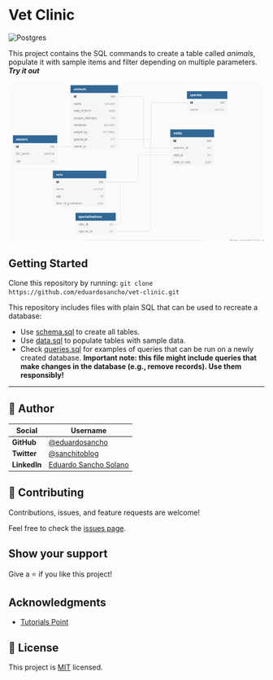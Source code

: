 # Vet Clinic

![Postgres](https://img.shields.io/badge/postgres-%23316192.svg?style=for-the-badge&logo=postgresql&logoColor=white)

This project contains the SQL commands to create a table called *animals*, populate it with sample items and filter depending on multiple parameters.
___Try it out___

![ER diagram](screenshots/vet_clinic.png)

## Getting Started

Clone this repository by running: 
`git clone https://github.com/eduardosancho/vet-clinic.git`

This repository includes files with plain SQL that can be used to recreate a database:

- Use [schema.sql](./schema.sql) to create all tables.
- Use [data.sql](./data.sql) to populate tables with sample data.
- Check [queries.sql](./queries.sql) for examples of queries that can be run on a newly created database. **Important note: this file might include queries that make changes in the database (e.g., remove records). Use them responsibly!**

<hr />

## 👤 Author

| Social       | Username                                               |
| ------------ | ---------------------------------------------------- |
 **GitHub**  | [@eduardosancho](https://github.com/eduardosancho)
 **Twitter** | [@sanchitoblog](https://twitter.com/sanchitoblog)
 **LinkedIn** | [Eduardo Sancho Solano](https://www.linkedin.com/in/eduardo-sancho-solano/)


## 🤝 Contributing

Contributions, issues, and feature requests are welcome!

Feel free to check the [issues page](../../issues/).

## Show your support

Give a ⭐️ if you like this project!

## Acknowledgments

- [Tutorials Point](https://www.tutorialspoint.com/postgresql/postgresql_create_table.htm)

## 📝 License

This project is [MIT](./MIT.md) licensed.
